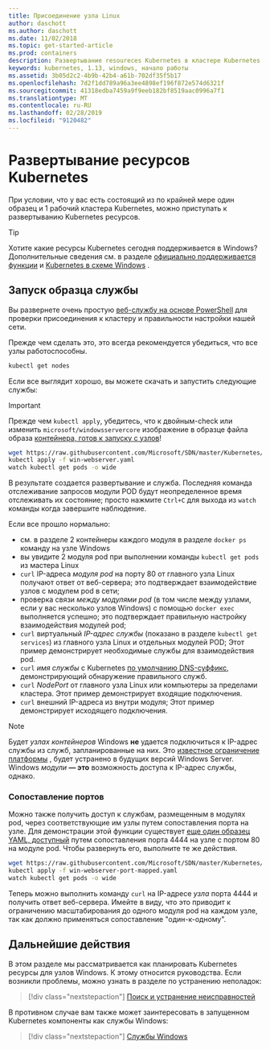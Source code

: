 ```yaml
---
title: Присоединение узла Linux
author: daschott
ms.author: daschott
ms.date: 11/02/2018
ms.topic: get-started-article
ms.prod: containers
description: Развертывание resoureces Kubernetes в кластере Kubernetes смешанных ОС.
keywords: kubernetes, 1.13, windows, начало работы
ms.assetid: 3b05d2c2-4b9b-42b4-a61b-702df35f5b17
ms.openlocfilehash: 7d2f1dd789a96a3ee4898ef196f872e574d6321f
ms.sourcegitcommit: 41318edba7459a9f9eeb182bf8519aac0996a7f1
ms.translationtype: MT
ms.contentlocale: ru-RU
ms.lasthandoff: 02/28/2019
ms.locfileid: "9120482"
---
```

# <a name="deploying-kubernetes-resources"></a>Развертывание ресурсов Kubernetes #
При условии, что у вас есть состоящий из по крайней мере один образец и 1 рабочий кластера Kubernetes, можно приступать к развертыванию Kubernetes ресурсов.
> [!TIP] 
> Хотите какие ресурсы Kubernetes сегодня поддерживается в Windows? Дополнительные сведения см. в разделе [официально поддерживается функции](https://kubernetes.io/docs/getting-started-guides/windows/#supported-features) и [Kubernetes в схеме Windows](https://trello.com/b/rjTqrwjl/windows-k8s-roadmap) .


## <a name="running-a-sample-service"></a>Запуск образца службы ##
Вы развернете очень простую [веб-службу на основе PowerShell](https://github.com/Microsoft/SDN/blob/master/Kubernetes/WebServer.yaml) для проверки присоединения к кластеру и правильности настройки нашей сети.

Прежде чем сделать это, это всегда рекомендуется убедиться, что все узлы работоспособны.
```bash
kubectl get nodes
```

Если все выглядит хорошо, вы можете скачать и запустить следующие службы:
> [!Important] 
> Прежде чем `kubectl apply`, убедитесь, что к двойным-check или изменить `microsoft/windowsservercore` изображение в образце файла образа [контейнера, готов к запуску с узлов](https://docs.microsoft.com/en-us/virtualization/windowscontainers/deploy-containers/version-compatibility#choosing-container-os-versions)!

```bash
wget https://raw.githubusercontent.com/Microsoft/SDN/master/Kubernetes/flannel/l2bridge/manifests/simpleweb.yml -O win-webserver.yaml
kubectl apply -f win-webserver.yaml
watch kubectl get pods -o wide
```

В результате создается развертывание и служба. Последняя команда отслеживание запросов модули POD будут неопределенное время отслеживать их состояние; просто нажмите `Ctrl+C` для выхода из `watch` команды когда завершите наблюдение.

Если все прошло нормально:

  - см. в разделе 2 контейнеры каждого модуля в разделе `docker ps` команду на узле Windows
  - вы увидите 2 модуля pod при выполнении команды `kubectl get pods` из мастера Linux
  - `curl` IP-адреса *модуля pod* на порту 80 от главного узла Linux получают ответ от веб-сервера; это подтверждает взаимодействие узлов с модулем pod в сети;
  - проверка связи *между модулями pod* (в том числе между узлами, если у вас несколько узлов Windows) с помощью `docker exec` выполняется успешно; это подтверждает правильную настройку взаимодействия модулей pod;
  - `curl` виртуальный *IP-адрес службы* (показано в разделе `kubectl get services`) из главного узла Linux и отдельных модулей POD; Этот пример демонстрирует необходимые службы для взаимодействия pod.
  - `curl` *имя службы* с Kubernetes [по умолчанию DNS-суффикс](https://kubernetes.io/docs/concepts/services-networking/dns-pod-service/#services), демонстрирующий обнаружение правильного служб.
  - `curl` *NodePort* от главного узла Linux или компьютеры за пределами кластера. Этот пример демонстрирует входящие подключения.
  - `curl` внешний IP-адреса из внутри модуля; Этот пример демонстрирует исходящего подключения.

> [!Note]  
> Будет *узлах контейнеров* Windows **не** удается подключиться к IP-адрес службы из служб, запланированные на них. Это [известное ограничение платформы](./common-problems.md#my-windows-node-cannot-access-my-services-using-the-service-ip) , будет устранено в будущих версий Windows Server. Windows *модули* **— это** возможность доступа к IP-адрес службы, однако.

### <a name="port-mapping"></a>Сопоставление портов ### 
Можно также получить доступ к службам, размещенным в модулях pod, через соответствующие им узлы путем сопоставления порта на узле. Для демонстрации этой функции существует [еще один образец YAML, доступный](https://github.com/Microsoft/SDN/blob/master/Kubernetes/PortMapping.yaml) путем сопоставления порта 4444 на узле с портом 80 на модуле pod. Чтобы развернуть его, выполните те же действия.

```bash
wget https://raw.githubusercontent.com/Microsoft/SDN/master/Kubernetes/PortMapping.yaml -O win-webserver-port-mapped.yaml
kubectl apply -f win-webserver-port-mapped.yaml
watch kubectl get pods -o wide
```

Теперь можно выполнить команду `curl` на IP-адресе *узла* порта 4444 и получить ответ веб-сервера. Имейте в виду, что это приводит к ограничению масштабирования до одного модуля pod на каждом узле, так как должно применяться сопоставление "один-к-одному".


## <a name="next-steps"></a>Дальнейшие действия ##
В этом разделе мы рассматривается как планировать Kubernetes ресурсы для узлов Windows. К этому относится руководства. Если возникли проблемы, можно узнать в разделе по устранению неполадок:

> [!div class="nextstepaction"]
> [Поиск и устранение неисправностей](./common-problems.md)

В противном случае вам также может заинтересовать в запущенном Kubernetes компоненты как службы Windows:
> [!div class="nextstepaction"]
> [Службы Windows](./kube-windows-services.md)